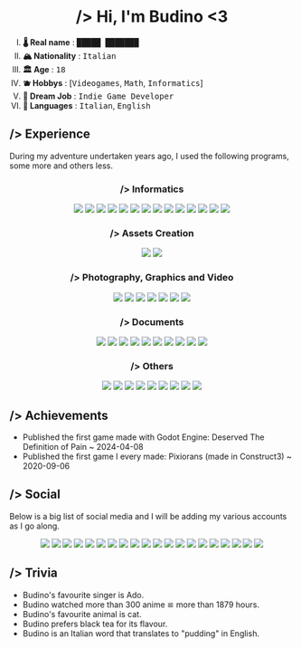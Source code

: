 <h1 align="center"> /> Hi, I'm <b>Budino</b> <3 </h1>


<ol type="I">
	<li><b>🌡️ Real name</b> : <kbd>█████ ███████</kbd></li>
	<li><b>🏔️ Nationality</b> : <kbd>Italian</kbd></li>
	<li><b>🏛️ Age</b> : <kbd>18</kbd></li>
	<li><b>🫐 Hobbys</b> : [<kbd>Videogames</kbd>, <kbd>Math</kbd>, <kbd>Informatics</kbd>]</li>
	<li><b>🌱 Dream Job</b> : <kbd>Indie Game Developer</kbd></li>
	<li><b>🍃 Languages</b> : <kbd>Italian</kbd>, <kbd>English</kbd></li>
</ol>

<h2> /> Experience </h2>

<p> During my adventure undertaken years ago, I used the following programs, some more and others less. </p>

<h3 align="center"> /> Informatics</h3>

<p align="center">
  <img src="https://img.shields.io/badge/Python-3.10-ffffff?style=for-the-badge&logo=python&logoColor=ffffff&labelColor=3776AB&color=ffffff">
  <img src="https://img.shields.io/badge/HTML-5-ffffff?style=for-the-badge&logo=html5&logoColor=ffffff&labelColor=E34F26&color=ffffff">
  <img src="https://img.shields.io/badge/CSS-3-ffffff?style=for-the-badge&logo=css3&logoColor=ffffff&labelColor=1572B6&color=ffffff">
  <img src="https://img.shields.io/badge/Markdown-000000?style=for-the-badge&logo=markdown&logoColor=ffffff&labelColor=000000">
  <img src="https://img.shields.io/badge/Git-2.39.1-ffffff?style=for-the-badge&logo=git&logoColor=ffffff&labelColor=F05032&color=ffffff">
  <img src="https://img.shields.io/badge/Visual_Studio_Code-007ACC?style=for-the-badge&logo=visualstudiocode&logoColor=ffffff&labelColor=007ACC">
  <img src="https://img.shields.io/badge/PyCharm-%23000000?style=for-the-badge&logo=pycharm&logoColor=ffffff&labelColor=%23000000">
  <img src="https://img.shields.io/badge/Code%3A%3ABlocks-%2341AD48?style=for-the-badge&logo=codeblocks&logoColor=ffffff&labelColor=%2341AD48">
  <img src="https://img.shields.io/badge/Atom-%23000000?style=for-the-badge&logoColor=ffffff&labelColor=000000">
  <img src="https://img.shields.io/badge/Godot-4.2.1-478CBF?style=for-the-badge&logo=Godot%20Engine&logoColor=%23FFFFFF&labelColor=478CBF&color=ffffff">
  <img src="https://img.shields.io/badge/Construct-3-ffffff?style=for-the-badge&logo=construct3&logoColor=000000&labelColor=cdb891">
  <img src="https://img.shields.io/badge/GameMaker-000000?style=for-the-badge&logo=gamemaker&logoColor=ffffff&labelColor=000000">
  <img src="https://img.shields.io/badge/RenPy-%23FF7F7F?style=for-the-badge&logo=renpy&logoColor=ffffff&labelColor=%23FF7F7F">
  <img src="https://img.shields.io/badge/Roblox_Studio-%2300A2FF?style=for-the-badge&logo=robloxstudio&logoColor=ffffff&labelColor=%2300A2FF">
<p>

<h3 align="center"> /> Assets Creation</h3>

<p align="center">
  <img src="https://img.shields.io/badge/Blender-E87D0D?style=for-the-badge&logo=blender&logoColor=ffffff&labelColor=E87D0D">
  <img src="https://img.shields.io/badge/Aseprite-7D929E?style=for-the-badge&logo=aseprite&logoColor=ffffff&labelColor=7D929E">
<p>

<h3 align="center"> /> Photography, Graphics and Video</h3>

<p align="center">
  <img src="https://img.shields.io/badge/Adobe_Lightroom-2024-ffffff?style=for-the-badge&logo=adobelightroomclassic&logoColor=%23FFFFFF&labelColor=31A8FF&color=ffffff">
  <img src="https://img.shields.io/badge/Adobe_Photoshop-2024-ffffff?style=for-the-badge&logo=adobephotoshop&logoColor=%23FFFFFF&labelColor=31A8FF&color=ffffff">
  <img src="https://img.shields.io/badge/Adobe_Illustrator-2024-ffffff?style=for-the-badge&logo=adobeillustrator&logoColor=%23FFFFFF&labelColor=FF9A00&color=ffffff">
  <img src="https://img.shields.io/badge/Adobe_InDesign-2024-ffffff?style=for-the-badge&logoColor=%23FFFFFF&labelColor=FF3366&color=ffffff">
  <img src="https://img.shields.io/badge/Adobe_Premiere_Pro-2024-ffffff?style=for-the-badge&logoColor=%23FFFFFF&labelColor=9999FF&color=ffffff">
  <img src="https://img.shields.io/badge/Adobe_After_Effects-2024-ffffff?style=for-the-badge&logoColor=%23FFFFFF&labelColor=9999FF&color=ffffff">
  <img src="https://img.shields.io/badge/DaVinci_Resolve-18.6-ffffff?style=for-the-badge&logo=davinciresolve&logoColor=%23FFFFFF&labelColor=233A51&color=ffffff">
</p>

<h3 align="center"> /> Documents</h3>

<p align="center">
  <img src="https://img.shields.io/badge/Micosoft_Word-2B579A?style=for-the-badge&logo=microsoftword&logoColor=ffffff&labelColor=2B579A">
  <img src="https://img.shields.io/badge/Micosoft_Excel-217346?style=for-the-badge&logo=microsoftexcel&logoColor=ffffff&labelColor=217346">
  <img src="https://img.shields.io/badge/Micosoft_Power_Point-B7472A?style=for-the-badge&logo=microsoftpowerpoint&logoColor=ffffff&labelColor=B7472A">
  <img src="https://img.shields.io/badge/Google_Docs-4285F4?style=for-the-badge&logo=googledocs&logoColor=ffffff&labelColor=4285F4">
  <img src="https://img.shields.io/badge/Microsoft_OneNote-%237719AA?style=for-the-badge&logo=microsoftonenote&logoColor=ffffff&labelColor=%237719AA">
  <img src="https://img.shields.io/badge/Google_Forms-7248B9?style=for-the-badge&logo=googleforms&logoColor=ffffff&labelColor=7248B9">
  <img src="https://img.shields.io/badge/Google_Sheets-34A853?style=for-the-badge&logo=googlesheets&logoColor=ffffff&labelColor=34A853">
  <img src="https://img.shields.io/badge/Google_Slides-FBBC04?style=for-the-badge&logo=googleslides&logoColor=000000&labelColor=FBBC04">
  <img src="https://img.shields.io/badge/LibreOffice_Calc-007C3C?style=for-the-badge&logo=libreofficecalc&logoColor=ffffff&labelColor=007C3C">
  <img src="https://img.shields.io/badge/LibreOffice_Writer-%23083FA6?style=for-the-badge&logo=libreofficewriter&logoColor=ffffff&labelColor=%23083FA6">
</p>

<h3 align="center"> /> Others</h3>

<p align="center">
  <img src="https://img.shields.io/badge/Chess.com-%2381B64C?style=for-the-badge&logo=chessdotcom&logoColor=ffffff&labelColor=81B64C">
  <img src="https://img.shields.io/badge/Diagrams.net-F08705?style=for-the-badge&logo=diagramsdotnet&logoColor=ffffff&labelColor=F08705">
  <img src="https://img.shields.io/badge/Duolingo-58CC02?style=for-the-badge&logo=duolingo&logoColor=ffffff&labelColor=58CC02">
  <img src="https://img.shields.io/badge/Arc-FCBFBD?style=for-the-badge&logo=arc&logoColor=000000&labelColor=FCBFBD">
  <img src="https://img.shields.io/badge/Opera_GX-%23EE2950?style=for-the-badge&logo=operagx&logoColor=ffffff&labelColor=%23EE2950">
  <img src="https://img.shields.io/badge/Firefox-%23FF7139?style=for-the-badge&logo=firefoxbrowser&logoColor=ffffff&labelColor=%23FF7139">
  <img src="https://img.shields.io/badge/Chrome-%234285F4?style=for-the-badge&logo=googlechrome&logoColor=ffffff&labelColor=%234285F4">
  <img src="https://img.shields.io/badge/Obsidian-%237C3AED?style=for-the-badge&logo=obsidian&logoColor=ffffff&labelColor=%237C3AED">
  <img src="https://img.shields.io/badge/Notion-%23000000?style=for-the-badge&logo=notion&logoColor=ffffff&labelColor=%23000000">
</p>

<h2> /> Achievements </h2>

- Published the first game made with Godot Engine: Deserved The Definition of Pain ~ 2024-04-08
- Published the first game I every made: Pixiorans (made in Construct3) ~ 2020-09-06

<h2> /> Social </h2>

<p> Below is a big list of social media and I will be adding my various accounts as I go along. </p>

<p align="center">
  <img src="https://img.shields.io/badge/Buy_Me_A_Coffee-%23FFDD00?style=for-the-badge&logo=buymeacoffee&logoColor=000000&labelColor=%23FFDD00">
  <img src="https://img.shields.io/badge/Discord-%235865F2?style=for-the-badge&logo=discord&logoColor=ffffff&labelColor=%235865F2">
  <img src="https://img.shields.io/badge/Fandom-%23FA005A?style=for-the-badge&logo=fandom&logoColor=ffffff&labelColor=%23FA005A">
  <img src="https://img.shields.io/badge/Fiverr-%231DBF73?style=for-the-badge&logo=fiverr&logoColor=ffffff&labelColor=%231DBF73">
  <img src="https://img.shields.io/badge/Github-%23181717?style=for-the-badge&logo=github&logoColor=ffffff&labelColor=%23181717">
  <img src="https://img.shields.io/badge/Gumroad-%23FF90E8?style=for-the-badge&logo=gumroad&logoColor=000000&labelColor=%23FF90E8">
  <img src="https://img.shields.io/badge/Instagram-%23E4405F?style=for-the-badge&logo=instagram&logoColor=ffffff&labelColor=%23E4405F">
  <img src="https://img.shields.io/badge/Itch.io-%23FA5C5C?style=for-the-badge&logo=itchdotio&logoColor=ffffff&labelColor=%23FA5C5C">
  <img src="https://img.shields.io/badge/Kickstarter-%2305CE78?style=for-the-badge&logo=kickstarter&logoColor=ffffff&labelColor=%2305CE78">
  <img src="https://img.shields.io/badge/Ko_fi-%23FF5E5B?style=for-the-badge&logo=kofi&logoColor=ffffff&labelColor=%23FF5E5B">
  <img src="https://img.shields.io/badge/LinkedIn-%230A66C2?style=for-the-badge&logo=linkedin&logoColor=ffffff&labelColor=%230A66C2">
  <img src="https://img.shields.io/badge/Patreon-%23000000?style=for-the-badge&logo=patreon&logoColor=ffffff&labelColor=%23000000">
  <img src="https://img.shields.io/badge/Pinterest-%23BD081C?style=for-the-badge&logo=pinterest&logoColor=ffffff&labelColor=%23BD081C">
  <img src="https://img.shields.io/badge/Reddit-%23FF4500?style=for-the-badge&logo=reddit&logoColor=ffffff&labelColor=%23FF4500">
  <img src="https://img.shields.io/badge/Stack_Overflow-%23F58025?style=for-the-badge&logo=stackoverflow&logoColor=ffffff&labelColor=%23F58025">
  <img src="https://img.shields.io/badge/Steam-%23000000?style=for-the-badge&logo=steam&logoColor=ffffff&labelColor=%23000000">
  <img src="https://img.shields.io/badge/Threads-%23000000?style=for-the-badge&logo=threads&logoColor=ffffff&labelColor=%23000000">
  <img src="https://img.shields.io/badge/TikTok-%23000000?style=for-the-badge&logo=tiktok&logoColor=ffffff&labelColor=%23000000">
  <img src="https://img.shields.io/badge/X-%23000000?style=for-the-badge&logo=X&logoColor=ffffff&labelColor=%23000000">
  <img src="https://img.shields.io/badge/Youtube-%23FF0000?style=for-the-badge&logo=youtube&logoColor=ffffff&labelColor=%23FF0000">
</p>

<h2> /> Trivia </h2>

- Budino's favourite singer is Ado.
- Budino watched more than 300 anime ≌­ more than 1879 hours.
- Budino's favourite animal is cat.
- Budino prefers black tea for its flavour.
- Budino is an Italian word that translates to "pudding" in English.
